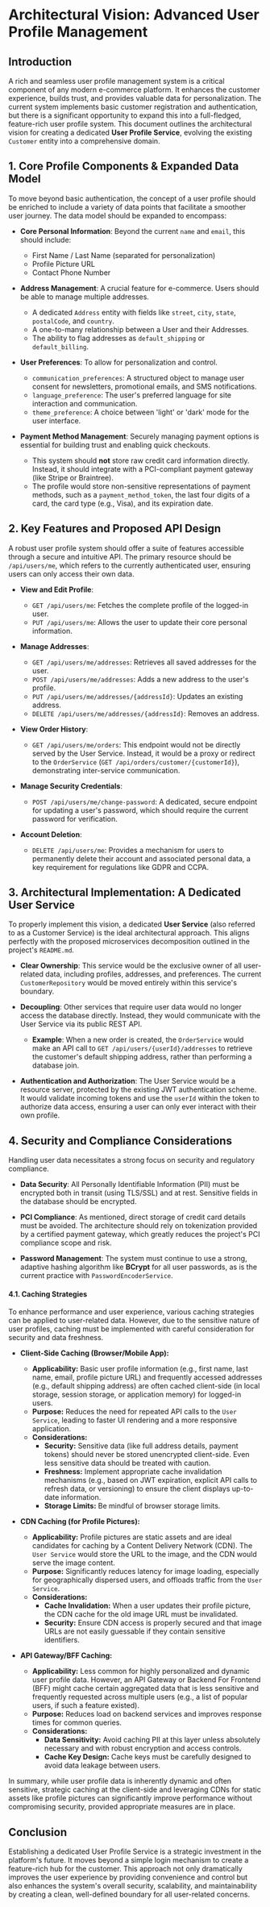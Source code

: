 # Architectural Vision: Advanced User Profile Management

## Introduction

A rich and seamless user profile management system is a critical component of any modern e-commerce platform. It enhances the customer experience, builds trust, and provides valuable data for personalization. The current system implements basic customer registration and authentication, but there is a significant opportunity to expand this into a full-fledged, feature-rich user profile system. This document outlines the architectural vision for creating a dedicated **User Profile Service**, evolving the existing `Customer` entity into a comprehensive domain.

## 1. Core Profile Components & Expanded Data Model

To move beyond basic authentication, the concept of a user profile should be enriched to include a variety of data points that facilitate a smoother user journey. The data model should be expanded to encompass:

*   **Core Personal Information**: Beyond the current `name` and `email`, this should include:
    *   First Name / Last Name (separated for personalization)
    *   Profile Picture URL
    *   Contact Phone Number

*   **Address Management**: A crucial feature for e-commerce. Users should be able to manage multiple addresses.
    *   A dedicated `Address` entity with fields like `street`, `city`, `state`, `postalCode`, and `country`.
    *   A one-to-many relationship between a User and their Addresses.
    *   The ability to flag addresses as `default_shipping` or `default_billing`.

*   **User Preferences**: To allow for personalization and control.
    *   `communication_preferences`: A structured object to manage user consent for newsletters, promotional emails, and SMS notifications.
    *   `language_preference`: The user's preferred language for site interaction and communication.
    *   `theme_preference`: A choice between 'light' or 'dark' mode for the user interface.

*   **Payment Method Management**: Securely managing payment options is essential for building trust and enabling quick checkouts.
    *   This system should **not** store raw credit card information directly. Instead, it should integrate with a PCI-compliant payment gateway (like Stripe or Braintree).
    *   The profile would store non-sensitive representations of payment methods, such as a `payment_method_token`, the last four digits of a card, the card type (e.g., Visa), and its expiration date.

## 2. Key Features and Proposed API Design

A robust user profile system should offer a suite of features accessible through a secure and intuitive API. The primary resource should be `/api/users/me`, which refers to the currently authenticated user, ensuring users can only access their own data.

*   **View and Edit Profile**:
    *   `GET /api/users/me`: Fetches the complete profile of the logged-in user.
    *   `PUT /api/users/me`: Allows the user to update their core personal information.

*   **Manage Addresses**:
    *   `GET /api/users/me/addresses`: Retrieves all saved addresses for the user.
    *   `POST /api/users/me/addresses`: Adds a new address to the user's profile.
    *   `PUT /api/users/me/addresses/{addressId}`: Updates an existing address.
    *   `DELETE /api/users/me/addresses/{addressId}`: Removes an address.

*   **View Order History**:
    *   `GET /api/users/me/orders`: This endpoint would not be directly served by the User Service. Instead, it would be a proxy or redirect to the `OrderService` (`GET /api/orders/customer/{customerId}`), demonstrating inter-service communication.

*   **Manage Security Credentials**:
    *   `POST /api/users/me/change-password`: A dedicated, secure endpoint for updating a user's password, which should require the current password for verification.

*   **Account Deletion**:
    *   `DELETE /api/users/me`: Provides a mechanism for users to permanently delete their account and associated personal data, a key requirement for regulations like GDPR and CCPA.

## 3. Architectural Implementation: A Dedicated User Service

To properly implement this vision, a dedicated **User Service** (also referred to as a Customer Service) is the ideal architectural approach. This aligns perfectly with the proposed microservices decomposition outlined in the project's `README.md`.

*   **Clear Ownership**: This service would be the exclusive owner of all user-related data, including profiles, addresses, and preferences. The current `CustomerRepository` would be moved entirely within this service's boundary.

*   **Decoupling**: Other services that require user data would no longer access the database directly. Instead, they would communicate with the User Service via its public REST API.
    *   **Example**: When a new order is created, the `OrderService` would make an API call to `GET /api/users/{userId}/addresses` to retrieve the customer's default shipping address, rather than performing a database join.

*   **Authentication and Authorization**: The User Service would be a resource server, protected by the existing JWT authentication scheme. It would validate incoming tokens and use the `userId` within the token to authorize data access, ensuring a user can only ever interact with their own profile.

## 4. Security and Compliance Considerations

Handling user data necessitates a strong focus on security and regulatory compliance.

*   **Data Security**: All Personally Identifiable Information (PII) must be encrypted both in transit (using TLS/SSL) and at rest. Sensitive fields in the database should be encrypted.

*   **PCI Compliance**: As mentioned, direct storage of credit card details must be avoided. The architecture should rely on tokenization provided by a certified payment gateway, which greatly reduces the project's PCI compliance scope and risk.

*   **Password Management**: The system must continue to use a strong, adaptive hashing algorithm like **BCrypt** for all user passwords, as is the current practice with `PasswordEncoderService`.

#### 4.1. Caching Strategies

To enhance performance and user experience, various caching strategies can be applied to user-related data. However, due to the sensitive nature of user profiles, caching must be implemented with careful consideration for security and data freshness.

*   **Client-Side Caching (Browser/Mobile App):**
    *   **Applicability:** Basic user profile information (e.g., first name, last name, email, profile picture URL) and frequently accessed addresses (e.g., default shipping address) are often cached client-side (in local storage, session storage, or application memory) for logged-in users.
    *   **Purpose:** Reduces the need for repeated API calls to the `User Service`, leading to faster UI rendering and a more responsive application.
    *   **Considerations:**
        *   **Security:** Sensitive data (like full address details, payment tokens) should never be stored unencrypted client-side. Even less sensitive data should be treated with caution.
        *   **Freshness:** Implement appropriate cache invalidation mechanisms (e.g., based on JWT expiration, explicit API calls to refresh data, or versioning) to ensure the client displays up-to-date information.
        *   **Storage Limits:** Be mindful of browser storage limits.

*   **CDN Caching (for Profile Pictures):**
    *   **Applicability:** Profile pictures are static assets and are ideal candidates for caching by a Content Delivery Network (CDN). The `User Service` would store the URL to the image, and the CDN would serve the image content.
    *   **Purpose:** Significantly reduces latency for image loading, especially for geographically dispersed users, and offloads traffic from the `User Service`.
    *   **Considerations:**
        *   **Cache Invalidation:** When a user updates their profile picture, the CDN cache for the old image URL must be invalidated.
        *   **Security:** Ensure CDN access is properly secured and that image URLs are not easily guessable if they contain sensitive identifiers.

*   **API Gateway/BFF Caching:**
    *   **Applicability:** Less common for highly personalized and dynamic user profile data. However, an API Gateway or Backend For Frontend (BFF) might cache certain aggregated data that is less sensitive and frequently requested across multiple users (e.g., a list of popular users, if such a feature existed).
    *   **Purpose:** Reduces load on backend services and improves response times for common queries.
    *   **Considerations:**
        *   **Data Sensitivity:** Avoid caching PII at this layer unless absolutely necessary and with robust encryption and access controls.
        *   **Cache Key Design:** Cache keys must be carefully designed to avoid data leakage between users.

In summary, while user profile data is inherently dynamic and often sensitive, strategic caching at the client-side and leveraging CDNs for static assets like profile pictures can significantly improve performance without compromising security, provided appropriate measures are in place.

## Conclusion

Establishing a dedicated User Profile Service is a strategic investment in the platform's future. It moves beyond a simple login mechanism to create a feature-rich hub for the customer. This approach not only dramatically improves the user experience by providing convenience and control but also enhances the system's overall security, scalability, and maintainability by creating a clean, well-defined boundary for all user-related concerns.
